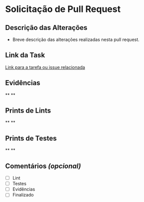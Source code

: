 # Solicitação de Pull Request

## Descrição das Alterações

 - Breve descrição das alterações realizadas nesta pull request. 

## Link da Task
[Link para a tarefa ou issue relacionada](URL_DA_TAREFA) 

## Evidências
<!-- Anexe evidências relevantes, como capturas de tela ou gifs, que demonstrem as mudanças realizadas. -->
\**
\**

## Prints de Lints
<!-- Inclua prints dos resultados dos linters ou ferramentas de análise estática utilizados. -->
\**
\**

## Prints de Testes
<!-- Adicione capturas de tela ou logs dos testes realizados para verificar a integridade das alterações.-->
\**
\**

## Comentários *(opcional)*
<!-- Adicione comentários adicionais, se necessário, para explicar decisões de implementação ou qualquer informação relevante. -->

 - [ ] Lint <!-- Rodou o lint? -->
 - [ ] Testes <!-- Rodou os testes? -->
 - [ ] Evidências <!-- Colocou evidências? -->
 - [ ] Finalizado <!-- Tem dependência de externos? -->